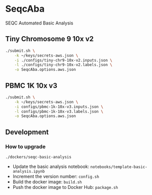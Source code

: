 # SeqcAba

SEQC Automated Basic Analysis

## Tiny Chromosome 9 10x v2

```bash
./submit.sh \
    -k ~/keys/secrets-aws.json \
    -i ./configs/tiny-chr9-10x-v2.inputs.json \
    -l ./configs/tiny-chr9-10x-v2.labels.json \
    -o SeqcAba.options.aws.json
```

## PBMC 1K 10x v3

```bash
./submit.sh \
    -k ~/keys/secrets-aws.json \
    -i configs/pbmc-1k-10x-v3.inputs.json \
    -l configs/pbmc-1k-10x-v3.labels.json \
    -o SeqcAba.options.aws.json
```

## Development

### How to upgrade

`./dockers/seqc-basic-analysis`

- Update the basic analysis notebook: `notebooks/template-basic-analysis.ipynb`
- Increment the version number: `config.sh`
- Build the docker image: `build.sh`
- Push the docker image to Docker Hub: `package.sh`

